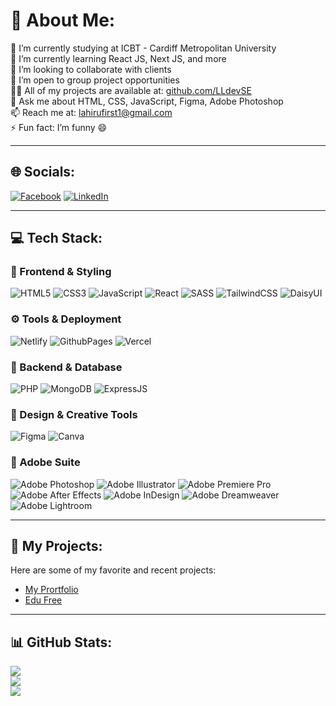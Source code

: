 # 💫 About Me:
🔭 I’m currently studying at ICBT - Cardiff Metropolitan University <br>
🌱 I’m currently learning React JS, Next JS, and more <br>
👯 I’m looking to collaborate with clients <br>
🤝 I’m open to group project opportunities <br>
👨‍💻 All of my projects are available at: [github.com/LLdevSE](https://github.com/LLdevSE) <br>
💬 Ask me about HTML, CSS, JavaScript, Figma, Adobe Photoshop <br>
📫 Reach me at: lahirufirst1@gmail.com <br>
⚡ Fun fact: I’m funny 😄

---

## 🌐 Socials:
[![Facebook](https://img.shields.io/badge/Facebook-%231877F2.svg?logo=Facebook&logoColor=white)](https://facebook.com/LahiruLakshan) 
[![LinkedIn](https://img.shields.io/badge/LinkedIn-%230077B5.svg?logo=linkedin&logoColor=white)](https://linkedin.com/in/lahirulakshan)

---

## 💻 Tech Stack:

### 🚀 Frontend & Styling
![HTML5](https://img.shields.io/badge/html5-%23E34F26.svg?style=for-the-badge&logo=html5&logoColor=white)
![CSS3](https://img.shields.io/badge/css3-%231572B6.svg?style=for-the-badge&logo=css3&logoColor=white)
![JavaScript](https://img.shields.io/badge/javascript-%23323330.svg?style=for-the-badge&logo=javascript&logoColor=%23F7DF1E)
![React](https://img.shields.io/badge/react-%2320232a.svg?style=for-the-badge&logo=react&logoColor=%2361DAFB)
![SASS](https://img.shields.io/badge/SASS-hotpink.svg?style=for-the-badge&logo=SASS&logoColor=white)
![TailwindCSS](https://img.shields.io/badge/tailwindcss-%2338B2AC.svg?style=for-the-badge&logo=tailwind-css&logoColor=white)
![DaisyUI](https://img.shields.io/badge/daisyui-5A0EF8?style=for-the-badge&logo=daisyui&logoColor=white)

### ⚙️ Tools & Deployment
![Netlify](https://img.shields.io/badge/netlify-%23000000.svg?style=for-the-badge&logo=netlify&logoColor=#00C7B7)
![GithubPages](https://img.shields.io/badge/github%20pages-121013?style=for-the-badge&logo=github&logoColor=white)
![Vercel](https://img.shields.io/badge/vercel-%23000000.svg?style=for-the-badge&logo=vercel&logoColor=white)

### 💾 Backend & Database
![PHP](https://img.shields.io/badge/php-%23777BB4.svg?style=for-the-badge&logo=php&logoColor=white)
![MongoDB](https://img.shields.io/badge/MongoDB-%234ea94b.svg?style=for-the-badge&logo=mongodb&logoColor=white)
![ExpressJS](https://img.shields.io/badge/express.js-%23404d59.svg?style=for-the-badge&logo=express&logoColor=white)

### 🎨 Design & Creative Tools
![Figma](https://img.shields.io/badge/figma-%23F24E1E.svg?style=for-the-badge&logo=figma&logoColor=white)
![Canva](https://img.shields.io/badge/Canva-%2300C4CC.svg?style=for-the-badge&logo=Canva&logoColor=white)

### 🧠 Adobe Suite
![Adobe Photoshop](https://img.shields.io/badge/adobe%20photoshop-%2331A8FF.svg?style=for-the-badge&logo=adobe%20photoshop&logoColor=white)
![Adobe Illustrator](https://img.shields.io/badge/adobe%20illustrator-%23FF9A00.svg?style=for-the-badge&logo=adobe%20illustrator&logoColor=white)
![Adobe Premiere Pro](https://img.shields.io/badge/Adobe%20Premiere%20Pro-9999FF.svg?style=for-the-badge&logo=Adobe%20Premiere%20Pro&logoColor=white)
![Adobe After Effects](https://img.shields.io/badge/Adobe%20After%20Effects-9999FF.svg?style=for-the-badge&logo=Adobe%20After%20Effects&logoColor=white)
![Adobe InDesign](https://img.shields.io/badge/Adobe%20InDesign-49021F?style=for-the-badge&logo=adobeindesign&logoColor=FF3366)
![Adobe Dreamweaver](https://img.shields.io/badge/Adobe%20Dreamweaver-FF61F6.svg?style=for-the-badge&logo=Adobe%20Dreamweaver&logoColor=white)
![Adobe Lightroom](https://img.shields.io/badge/Adobe%20Lightroom-31A8FF.svg?style=for-the-badge&logo=Adobe%20Lightroom&logoColor=white)

---

## 🌟 My Projects:
Here are some of my favorite and recent projects:

- [My Prortfolio](https://lahirudev-portfolio.netlify.app/)
- [Edu Free](https://edu-free.netlify.app/)

---

## 📊 GitHub Stats:
![](https://github-readme-stats.vercel.app/api?username=LLdevSE&theme=algolia&hide_border=true&include_all_commits=true&count_private=true)<br/>
![](https://github-readme-streak-stats.herokuapp.com/?user=LLdevSE&theme=algolia&hide_border=true)<br/>
![](https://github-readme-stats.vercel.app/api/top-langs/?username=LLdevSE&theme=algolia&hide_border=true&include_all_commits=true&count_private=true&layout=compact)
